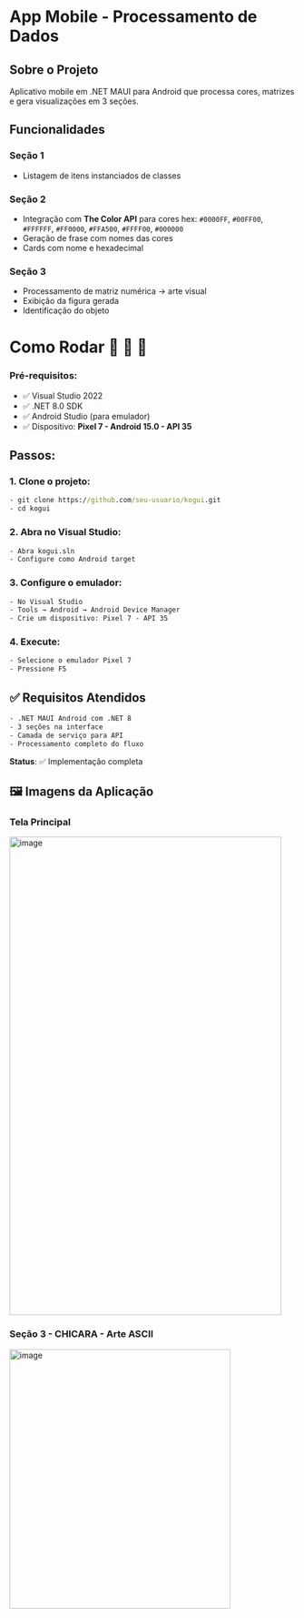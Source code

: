 ﻿ # App Mobile - Processamento de Dados

## Sobre o Projeto
Aplicativo mobile em .NET MAUI para Android que processa cores, matrizes e gera visualizações em 3 seções.

## Funcionalidades

### **Seção 1** 
- Listagem de itens instanciados de classes

### **Seção 2**
- Integração com **The Color API** para cores hex:
  `#0000FF`, `#00FF00`, `#FFFFFF`, `#FF0000`, `#FFA500`, `#FFFF00`, `#000000`
- Geração de frase com nomes das cores
- Cards com nome e hexadecimal

### **Seção 3**
- Processamento de matriz numérica → arte visual
- Exibição da figura gerada
- Identificação do objeto

# Como Rodar 🚀 🚀 🚀

### Pré-requisitos:
- ✅ Visual Studio 2022
- ✅ .NET 8.0 SDK  
- ✅ Android Studio (para emulador)
- ✅ Dispositivo: **Pixel 7 - Android 15.0 - API 35**

## Passos:

### 1. **Clone o projeto:**
```cmd
- git clone https://github.com/seu-usuario/kogui.git
- cd kogui
```
### 2. **Abra no Visual Studio:**
```cmd
- Abra kogui.sln
- Configure como Android target
```
### 3. **Configure o emulador:**
```cmd
- No Visual Studio
- Tools → Android → Android Device Manager
- Crie um dispositivo: Pixel 7 - API 35
```
### 4. **Execute:**
```cmd
- Selecione o emulador Pixel 7
- Pressione F5
```
## ✅ Requisitos Atendidos
```cmd
- .NET MAUI Android com .NET 8
- 3 seções na interface
- Camada de serviço para API
- Processamento completo do fluxo
```

**Status**: ✅ Implementação completa

## 🖼️ Imagens da Aplicação

### Tela Principal

<img width="479" height="841" alt="image" src="https://github.com/user-attachments/assets/f08e2d66-3458-4db2-9e90-fea317fb721d" />

### Seção 3 - CHICARA - Arte ASCII

<img width="389" height="456" alt="image" src="https://github.com/user-attachments/assets/30ddfbf3-e5eb-4867-a912-69d6472c38fd" />

